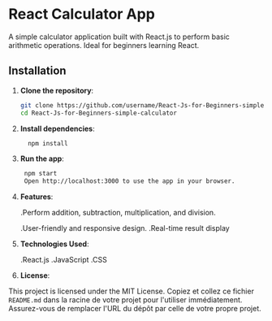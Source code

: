# React Calculator App

A simple calculator application built with React.js to perform basic arithmetic operations. Ideal for beginners learning React.

## Installation

1. **Clone the repository**:
   ```bash
   git clone https://github.com/username/React-Js-for-Beginners-simple-calculator.git
   cd React-Js-for-Beginners-simple-calculator
2. **Install dependencies**:
   ```bash
     npm install
3. **Run the app**:
    ```bash
     npm start
     Open http://localhost:3000 to use the app in your browser.
4. **Features**:
   
    .Perform addition, subtraction, multiplication, and division.
   
    .User-friendly and responsive design.
    .Real-time result display
   
6. **Technologies Used**:
   
    .React.js
    .JavaScript
    .CSS
   
7. **License**:
   
This project is licensed under the MIT License.
Copiez et collez ce fichier `README.md` dans la racine de votre projet pour l'utiliser immédiatement. Assurez-vous de remplacer l'URL du dépôt par celle de votre propre projet.
